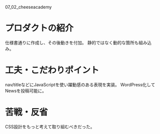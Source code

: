 07_02_cheeseacademy

# プロダクトの紹介
仕様書通りに作成し、その後動きを付加。
静的ではなく動的な箇所も組み込み。

# 工夫・こだわりポイント
nav/titleなどにJavaScriptを使い躍動感のある表現を実装。
WordPress化してNewsを投稿可能に。

# 苦戦・反省
CSS設計をもっと考えて取り組むべきだった。